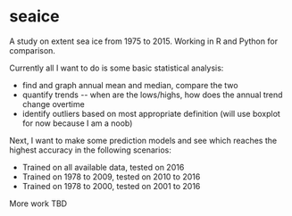 # seaice
A study on extent sea ice from 1975 to 2015. Working in R and Python for comparison.

Currently all I want to do is some basic statistical analysis:
 - find and graph annual mean and median, compare the two
 - quantify trends -- when are the lows/highs, how does the annual trend change overtime
 - identify outliers based on most appropriate definition (will use boxplot for now because I am a noob)
 
Next, I want to make some prediction models and see which reaches the highest accuracy in the following scenarios:
 - Trained on all available data, tested on 2016
 - Trained on 1978 to 2009, tested on 2010 to 2016
 - Trained on 1978 to 2000, tested on 2001 to 2016
 
 More work TBD
